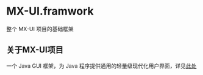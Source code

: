 # MX-UI.framwork

整个 MX-UI 项目的基础框架

## 关于MX-UI项目

一个 Java GUI 框架，为 Java 程序提供通用的轻量级现代化用户界面，详见[此处](https://maxelblack.github.io/docs/mxui)
